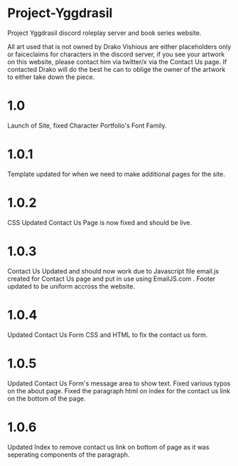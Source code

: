 # Project-Yggdrasil

Project Yggdrasil discord roleplay server and book series website.

All art used that is not owned by Drako Vishious are either placeholders only or faiceclaims for characters in the discord server, if you see your artwork on this website, please contact him via twitter/x via the Contact Us page. If contacted Drako will do the best he can to oblige the owner of the artwork to either take down the piece.

# 1.0

Launch of Site, fixed Character Portfolio's Font Family.

# 1.0.1

Template updated for when we need to make additional pages for the site.

# 1.0.2

CSS Updated
Contact Us Page is now fixed and should be live.

# 1.0.3

Contact Us Updated and should now work due to Javascript file email.js created for Contact Us page and put in use using EmailJS.com .
Footer updated to be uniform accross the website.

# 1.0.4

Updated Contact Us Form CSS and HTML to fix the contact us form.

# 1.0.5

Updated Contact Us Form's message area to show text. Fixed various typos on the about page. Fixed the paragraph html on index for the contact us link on the bottom of the page.

# 1.0.6

Updated Index to remove contact us link on bottom of page as it was seperating components of the paragraph.
